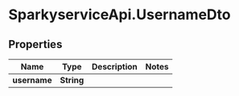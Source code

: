 # SparkyserviceApi.UsernameDto

## Properties
Name | Type | Description | Notes
------------ | ------------- | ------------- | -------------
**username** | **String** |  | 
